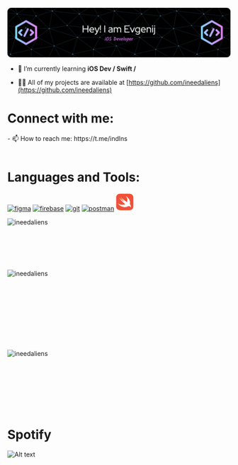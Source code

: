 ![Header](./github-header-image.png)

- 🌱 I’m currently learning **iOS Dev / Swift /**

- 👨‍💻 All of my projects are available at [https://github.com/ineedaliens](https://github.com/ineedaliens)


<h1 align="left">Connect with me:</h1>
<p align="left">
- 📫 How to reach me: https://t.me/indlns <br></br>
</p>
<h1 align="left">Languages and Tools:</h1>
<p align="left">
<a href="https://www.figma.com/" target="_blank" rel="noreferrer"> <img src="https://www.vectorlogo.zone/logos/figma/figma-icon.svg" alt="figma" width="40" height="40"/></a>
<a href="https://firebase.google.com/" target="_blank" rel="noreferrer"> <img src="https://www.vectorlogo.zone/logos/firebase/firebase-icon.svg" alt="firebase" width="40" height="40"/></a>
<a href="https://git-scm.com/" target="_blank" rel="noreferrer"> <img src="https://www.vectorlogo.zone/logos/git-scm/git-scm-icon.svg" alt="git" width="40" height="40"/></a>
<a href="https://postman.com" target="_blank" rel="noreferrer"> <img src="https://www.vectorlogo.zone/logos/getpostman/getpostman-icon.svg" alt="postman" width="40" height="40"/></a>
<a href="https://developer.apple.com/swift/" target="_blank" rel="noreferrer"> <img src="https://raw.githubusercontent.com/devicons/devicon/master/icons/swift/swift-original.svg" alt="swift" width="40" height="40"/> </a> </p>

<p><img align="left" src="https://github-readme-stats.vercel.app/api/top-langs?username=ineedaliens&show_icons=true&locale=en&layout=compact" alt="ineedaliens" /></p><br></br><br></br><br></br>
<p>&nbsp;<img align="left" src="https://github-readme-stats.vercel.app/api?username=ineedaliens&show_icons=true&locale=en" alt="ineedaliens" /></p><br></br><br></br><br></br><br></br>
<p><img align="left" src="https://github-readme-streak-stats.herokuapp.com/?user=ineedaliens&" alt="ineedaliens" /></p><br></br><br></br><br></br><br></br>
<p><h1 align="left">Spotify</h1></p>
<p align="left">

![Alt text](https://spotify-recently-played-readme.vercel.app/api?user=iwas777)

</p>
